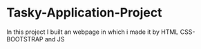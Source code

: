 # Tasky-Application-Project
In this project I built an webpage in which i made it by HTML CSS-BOOTSTRAP and JS
